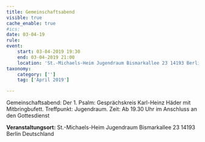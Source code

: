 ```yaml
---
title: Gemeinschaftsabend
visible: true
cache_enable: true
#ics: 
date: 03-04-19
rule: 
event:
	start: 03-04-2019 19:30
	end: 03-04-2019 21:00
	location: 'St.-Michaels-Heim Jugendraum Bismarkallee 23 14193 Berlin Deutschland'
taxonomy:
	category: ['']
	tag: ['April 2019']

---
```

Gemeinschaftsabend:
Der 1. Psalm: Gesprächskreis Karl-Heinz Häder mit Mitbringbufett.
Treffpunkt: Jugendraum.
Zeit: Ab 19.30 Uhr im Anschluss an den Gottesdienst


**Veranstaltungsort:** St.-Michaels-Heim
Jugendraum
Bismarkallee 23
14193 Berlin
Deutschland

